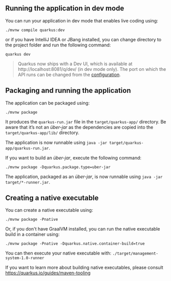 ## Running the application in dev mode

You can run your application in dev mode that enables live coding using:

```shell script
./mvnw compile quarkus:dev
```

or if you have IntelliJ IDEA or JBang installed, you can change directory to
the project folder and run the following command:

```shell script
quarkus dev
```

> Quarkus now ships with a Dev UI, which is available at http://localhost:8081/q/dev/ (in dev mode only).
> The port on which the API runs can be changed from the [configuration](README.md#configuration).

## Packaging and running the application

The application can be packaged using:

```shell script
./mvnw package
```

It produces the `quarkus-run.jar` file in the `target/quarkus-app/` directory.
Be aware that it’s not an _über-jar_ as the dependencies are copied into the `target/quarkus-app/lib/` directory.

The application is now runnable using `java -jar target/quarkus-app/quarkus-run.jar`.

If you want to build an _über-jar_, execute the following command:

```shell script
./mvnw package -Dquarkus.package.type=uber-jar
```

The application, packaged as an _über-jar_, is now runnable using `java -jar target/*-runner.jar`.

## Creating a native executable

You can create a native executable using:

```shell script
./mvnw package -Pnative
```

Or, if you don't have GraalVM installed, you can run the native executable build in a container using:

```shell script
./mvnw package -Pnative -Dquarkus.native.container-build=true
```

You can then execute your native executable with: `./target/management-system-1.0-runner`

If you want to learn more about building native executables, please consult https://quarkus.io/guides/maven-tooling
